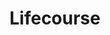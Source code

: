 ---
layout: project
order: 4
metatitle: Lifecourse ✕ Esten.co
metadescription: A life-planning solution that helps people of all abilities develop a better vision for the future
metaimg: lifecourse-meta.jpg
device: desktop
title: Lifecourse
headline: Uncover and develop a unique vision for your future online
hyperlink: Coming Soon
hex: "0266a4"
hex2: "90c4e6"
agency: Lift Interactive
type: Web App & Website
role: Strategy
role2: Design
bug: lifecourse-bug.png
cardbackground: lifecourse-background.png
cardbackgroundalt: Lifecourse supporting graphic of somebody using the app on a Macbook
herographic: lifecourse-herographic.jpg
herographicalt: Personal schedule screenshot of the Lifecourse web application
introimg: lifecourse-1.jpg
introimgalt: Grid of screenshots from various pages of the Lifecourse website
screens1title: Going Digital
screens1description: The team behind Lifecourse came to us with the unique challenge of building a digital application based around the principles of the existing on-paper Lifecourse program. With what a complex system it already was, it was imperative that we not only build this for existing clients but we build it as a learning tool that can on-board new ones.
screens1desktop: lifecourse-screen-1.jpg
screens1desktopalt: Responsive desktop screenshot of the Lifecourse website "features" page
screens2desktop: lifecourse-screen-2.jpg
screens2desktopalt: Responsive desktop screenshot of the Lifecourse website "homepage" page
screens3desktop: lifecourse-screen-3.jpg
screens3desktopalt: Responsive desktop screenshot of the Lifecourse website "pricing" page
bustoutimage: lifecourse-2.jpg
bustoutimagealt: Grid of screenshots from various pages of the Lifecourse web application
screens2title: Onboarding & Usability
screens2description: The majority of strategic thinking for this project revolved around onboarding and usability. Being an application that opens itself up to individuals of all age and abilities, it was key to ensure that each step was simply yet fully explained, followed usability guidelines and seamlessly flowed together.
<!-- screens2linktext: -->
<!-- screens2linkurl: -->
screens2desktop1: lifecourse-app-screen-1.jpg
screens2desktop1alt: Responsive desktop screenshot of the Lifecourse web application "setup your Lifecourse" onboarding step view
screens2desktop2: lifecourse-app-screen-2.jpg
screens2desktop2alt: Responsive desktop screenshot of the Lifecourse web application "social & spirituality" onboarding step view
screens2desktop3: lifecourse-app-screen-3.jpg
screens2desktop3alt: Responsive desktop screenshot of the Lifecourse web application "dashboard" view
screens2desktop4: lifecourse-app-screen-4.jpg
screens2desktop4alt: Responsive desktop screenshot of the Lifecourse web application "schedule" calendar view
screens2desktop5: lifecourse-app-screen-5.jpg
screens2desktop5alt: Responsive desktop screenshot of the Lifecourse web application "places" map view
screens2desktop6: lifecourse-app-screen-6.jpg
screens2desktop6alt: Responsive desktop screenshot of the Lifecourse web application "goal" making view
screens3title: Our Solution
<!-- screens3blockquote: -->
screens3description: The final designs feature intuitive layouts that put a focus on readability and legibility. Smart colour application guides users eyes through the design and assists in making visual connections to the "areas of life" users are focusing on.
<!-- screens3linktext: -->
<!-- screens3linkurl: -->
outroimage: lifecourse-3.jpg
outroimagealt: Grid of screenshots from various pages of the Lifecourse web application
svg-box: "0 0 170 45"
svg-path: "M67.7918922,19.6015316 C71.4968379,19.6015316 73.7146756,20.8365135 75.5395646,22.6333348 L72.7884392,25.8049928 C71.2722957,24.4296721 69.7285683,23.587155 67.7633405,23.587155 C64.4513436,23.587155 62.0655831,26.3382805 62.0655831,29.7068968 L62.0655831,29.7630324 C62.0655831,33.1316487 64.3947241,35.9384258 67.7633405,35.9384258 C70.00973,35.9384258 71.3850507,35.0402571 72.9287781,33.6368686 L75.6799035,36.4160618 C73.6585401,38.5772801 71.4126346,39.925017 67.6230016,39.925017 C61.840557,39.925017 57.5461881,35.4612737 57.5461881,29.818684 L57.5461881,29.7630324 C57.5461881,24.1770621 61.7558698,19.6015316 67.7918922,19.6015316 Z M86.7676406,19.6015316 C92.830763,19.6015316 97.1817513,24.1209266 97.1817513,29.7068968 L97.1817513,29.7630324 C97.1817513,35.3494865 92.7751114,39.925017 86.7115051,39.925017 C80.6483828,39.925017 76.2973944,35.4056221 76.2973944,29.818684 L76.2973944,29.7630324 C76.2973944,24.1770621 80.7050022,19.6015316 86.7676406,19.6015316 Z M103.638306,19.9383449 L103.638306,31.0546337 C103.638306,34.2538756 105.238653,35.910358 107.877024,35.910358 C110.515878,35.910358 112.116225,34.3100112 112.116225,31.1944886 L112.116225,19.9383449 L116.438177,19.9383449 L116.438177,31.026082 C116.438177,36.9769333 113.098597,39.8964653 107.821372,39.8964653 C102.543663,39.8964653 99.3153858,36.9493494 99.3153858,31.1664209 L99.3153858,19.9383449 L103.638306,19.9383449 Z M144.650642,19.6576672 C147.513555,19.6576672 149.956418,20.5563198 151.94923,22.1556987 L149.703325,25.412044 C147.962639,24.2056138 146.250505,23.4753679 144.594506,23.4753679 C142.938508,23.4753679 142.067923,24.2331977 142.067923,25.1875019 L142.067923,25.2436374 C142.067923,26.5347548 142.909956,26.9562553 146.307124,27.8263562 C150.292748,28.8643798 152.538169,30.29632 152.538169,33.7215558 L152.538169,33.7772074 C152.538169,37.6786275 149.562986,39.8688815 145.324269,39.8688815 C142.348601,39.8688815 139.34535,38.8294061 136.987173,36.7248073 L139.541824,33.6649364 C141.310093,35.1244604 143.162566,36.0506968 145.408472,36.0506968 C147.176741,36.0506968 148.243801,35.3494865 148.243801,34.198224 L148.243801,34.1420885 C148.243801,33.0474454 147.56969,32.4856061 144.285277,31.643573 C140.327721,30.6331332 137.77307,29.5384902 137.77307,25.6370701 L137.77307,25.5804507 C137.77307,22.0158438 140.635983,19.6576672 144.650642,19.6576672 Z M169.718065,19.9383449 L169.718065,23.7841133 L159.191199,23.7841133 L159.191199,27.7702207 L168.455499,27.7702207 L168.455499,31.6155052 L159.191199,31.6155052 L159.191199,35.7419514 L169.858403,35.7419514 L169.858403,39.5877198 L154.89683,39.5877198 L154.89683,19.9383449 L169.718065,19.9383449 Z M4.32243664,19.9383449 L4.32243664,35.658232 L14.1190563,35.658232 L14.1190563,39.5877198 L2.30926389e-14,39.5877198 L2.30926389e-14,19.9383449 L4.32243664,19.9383449 Z M20.491892,19.9383449 L20.491892,39.5877198 L16.1689714,39.5877198 L16.1689714,19.9383449 L20.491892,19.9383449 Z M38.9624206,19.9383449 L38.9624206,23.8683167 L28.3232839,23.8683167 L28.3232839,28.0508984 L37.6993709,28.0508984 L37.6993709,31.9808701 L28.3232839,31.9808701 L28.3232839,39.5877198 L24.0008472,39.5877198 L24.0008472,19.9383449 L38.9624206,19.9383449 Z M55.8330863,19.9383449 L55.8330863,23.7841133 L45.3062206,23.7841133 L45.3062206,27.7702207 L54.5700366,27.7702207 L54.5700366,31.6155052 L45.3062206,31.6155052 L45.3062206,35.7419514 L55.9734251,35.7419514 L55.9734251,39.5877198 L41.0118518,39.5877198 L41.0118518,19.9383449 L55.8330863,19.9383449 Z M128.426019,19.9383449 C130.923567,19.9383449 132.861211,20.6400391 134.152328,21.9316405 C135.246971,23.0262835 135.836394,24.5704948 135.836394,26.4229677 L135.836394,26.4791032 C135.836394,29.6507613 134.123776,31.643573 131.625261,32.5698094 L136.425817,39.5877198 L131.373135,39.5877198 L127.162001,33.3000554 L123.765317,33.3000554 L123.765317,39.5877198 L119.442881,39.5877198 L119.442881,19.9383449 L128.426019,19.9383449 Z M86.7115051,23.587155 C83.2306177,23.587155 80.8167894,26.3382805 80.8167894,29.7068968 L80.8167894,29.7630324 C80.8167894,33.1316487 83.2862693,35.9384258 86.7676406,35.9384258 C90.2480442,35.9384258 92.6623563,33.1873003 92.6623563,29.818684 L92.6623563,29.7630324 C92.6623563,26.3948999 90.1923926,23.587155 86.7115051,23.587155 Z M128.060654,23.8402489 L123.765317,23.8402489 L123.765317,29.4828386 L128.144857,29.4828386 C130.250424,29.4828386 131.456854,28.3596438 131.456854,26.7036454 L131.456854,26.6475099 C131.456854,24.7945531 130.166221,23.8402489 128.060654,23.8402489 Z M53.4366794,8.03228705 C54.892816,8.03228705 55.8379256,8.75285447 56.4684825,9.5934358 L56.4684825,8.19779011 L57.6241004,8.19779011 L57.6241004,14.6078881 C57.6241004,15.8085112 57.2640587,16.7241012 56.6335017,17.3546582 C55.9434217,18.0452222 54.9073338,18.3902622 53.6762233,18.3902622 C52.3851059,18.3902622 51.1844828,18.0302204 50.1488789,17.309653 L50.6739397,16.4090647 C51.5595263,17.0546234 52.550125,17.3996634 53.6617055,17.3996634 C55.3728716,17.3996634 56.4839682,16.4540699 56.4839682,14.6374077 L56.4839682,13.7218177 C55.8079221,14.622406 54.8618447,15.3579751 53.4366794,15.3579751 C51.575012,15.3579751 49.7888371,13.9623294 49.7888371,11.7251346 L49.7888371,11.6951311 C49.7888371,9.42841666 51.5895298,8.03228705 53.4366794,8.03228705 Z M82.0696766,8.03228705 C84.3663945,8.03228705 85.6875154,9.86395103 85.6875154,12.1301815 C85.6875154,12.2806828 85.6875154,12.3706933 85.6720297,12.5057089 L79.5174452,12.5057089 C79.6824643,14.1868716 80.8680857,15.132949 82.2501814,15.132949 C83.3157888,15.132949 84.0663597,14.6974147 84.6969167,14.0368542 L85.4174841,14.6824129 C84.6369097,15.5529977 83.6908323,16.1385495 82.219694,16.1385495 C80.0879952,16.1385495 78.3468256,14.502392 78.3468256,12.100662 L78.3468256,12.0706585 C78.3468256,9.83394755 79.9229761,8.03228705 82.0696766,8.03228705 Z M3.97739663,8.03228705 C5.44901887,8.03228705 6.36412497,8.64784229 7.08566023,9.41341493 L6.3200876,10.2239928 C5.70404843,9.57843406 5.0134845,9.05337318 3.96287882,9.05337318 C2.38624441,9.05337318 1.18562133,10.3890119 1.18562133,12.0556568 L1.18562133,12.0856602 C1.18562133,13.7668229 2.41673181,15.1029455 4.03788751,15.1029455 C5.02897016,15.1029455 5.7945428,14.6078881 6.40961411,13.9468438 L7.14518326,14.6374077 C6.36412497,15.5079925 5.43401713,16.1385495 3.97739663,16.1385495 C1.71116614,16.1385495 9.23705556e-14,14.2923677 9.23705556e-14,12.1156637 L9.23705556e-14,12.0856602 C9.23705556e-14,9.89347058 1.71116614,8.03228705 3.97739663,8.03228705 Z M20.6293273,8.09229401 C21.7254221,8.09229401 22.5655195,8.37781098 23.1365535,8.94787708 C23.6616143,9.47342188 23.9321296,10.2239928 23.9321296,11.2145915 L23.9321296,15.9585286 L22.8215169,15.9585286 L22.8215169,14.787909 C22.2809704,15.4929908 21.3798982,16.1235477 20.013772,16.1235477 C18.5731211,16.1235477 17.1169846,15.2979682 17.1169846,13.7068159 L17.1169846,13.6768125 C17.1169846,12.040655 18.467625,11.1700702 20.4347886,11.1700702 C21.4249034,11.1700702 22.1304691,11.3050859 22.8215169,11.5001085 L22.8215169,11.2295932 C22.8215169,9.83394755 21.9654499,9.11338014 20.5088294,9.11338014 C19.5937233,9.11338014 18.8731559,9.35340797 18.1521046,9.68344623 L17.8070646,8.73785273 C18.6626477,8.34732358 19.5037129,8.09229401 20.6293273,8.09229401 Z M33.4374252,5.85558307 L33.4374252,8.19779011 L35.8996461,8.19779011 L35.8996461,9.21839231 L33.4374252,9.21839231 L33.4374252,13.7518212 C33.4374252,14.6974147 33.96297,15.0429386 34.7430604,15.0429386 C35.1340735,15.0429386 35.4641118,14.9679299 35.8696427,14.7724234 L35.8696427,15.763506 C35.4641118,15.9735304 35.0285774,16.0935443 34.4735131,16.0935443 C33.2269169,16.0935443 32.2818073,15.477989 32.2818073,13.9018385 L32.2818073,9.21839231 L31.2002303,9.21839231 L31.2002303,8.19779011 L32.2818073,8.19779011 L32.2818073,5.85558307 L33.4374252,5.85558307 Z M65.6737434,5.85558307 L65.6737434,8.19779011 L68.1359643,8.19779011 L68.1359643,9.21839231 L65.6737434,9.21839231 L65.6737434,13.7518212 C65.6737434,14.6974147 66.1992882,15.0429386 66.9793786,15.0429386 C67.3703917,15.0429386 67.70043,14.9679299 68.104993,14.7724234 L68.104993,15.763506 C67.70043,15.9735304 67.2648956,16.0935443 66.7098312,16.0935443 C65.4632351,16.0935443 64.5176416,15.477989 64.5176416,13.9018385 L64.5176416,9.21839231 L63.4365485,9.21839231 L63.4365485,8.19779011 L64.5176416,8.19779011 L64.5176416,5.85558307 L65.6737434,5.85558307 Z M38.9028976,8.19779011 L38.9028976,15.9590125 L37.7467958,15.9590125 L37.7467958,8.19779011 L38.9028976,8.19779011 Z M45.1034552,8.03228705 C46.9796405,8.03228705 48.0757353,9.29340101 48.0757353,11.1400667 L48.0757353,15.9585286 L46.9196335,15.9585286 L46.9196335,11.4250998 C46.9196335,9.98396495 46.1395431,9.08337666 44.7734169,9.08337666 C43.4368103,9.08337666 42.4462116,10.0589736 42.4462116,11.5151102 L42.4462116,15.9585286 L41.2905938,15.9585286 L41.2905938,8.19779011 L42.4462116,8.19779011 L42.4462116,9.54843058 C42.9572386,8.70784925 43.7673325,8.03228705 45.1034552,8.03228705 Z M30.419172,8.06229053 L30.419172,9.30791882 L30.3286777,9.30791882 C28.6325133,9.30791882 27.2513854,10.5245115 27.2513854,12.8662346 L27.2513854,15.9585286 L26.0957675,15.9585286 L26.0957675,8.19779011 L27.2513854,8.19779011 L27.2513854,10.2239928 C27.8219354,8.93335927 28.9480337,8.00228357 30.419172,8.06229053 Z M9.90889079,5 L9.90889079,9.54843058 C10.4199178,8.70784925 11.2300117,8.03228705 12.5661344,8.03228705 C14.4423196,8.03228705 15.5384145,9.29340101 15.5384145,11.1400667 L15.5384145,15.9585286 L14.3823127,15.9585286 L14.3823127,11.4250998 C14.3823127,9.98396495 13.6022222,9.08337666 12.2360961,9.08337666 C10.8994895,9.08337666 9.90889079,10.0589736 9.90889079,11.5151102 L9.90889079,15.9585286 L8.75327294,15.9585286 L8.75327294,5 L9.90889079,5 Z M71.0342036,5 L71.0342036,9.54843058 C71.5447466,8.70784925 72.3553245,8.03228705 73.6909632,8.03228705 C75.5671485,8.03228705 76.6632433,9.29340101 76.6632433,11.1400667 L76.6632433,15.9585286 L75.5076255,15.9585286 L75.5076255,11.4250998 C75.5076255,9.98396495 74.7270511,9.08337666 73.3614089,9.08337666 C72.0248023,9.08337666 71.0342036,10.0589736 71.0342036,11.5151102 L71.0342036,15.9585286 L69.8781018,15.9585286 L69.8781018,5 L71.0342036,5 Z M20.5543186,12.0251693 C19.098182,12.0251693 18.2876042,12.6557263 18.2876042,13.6318072 L18.2876042,13.6618107 C18.2876042,14.6374077 19.1881925,15.2079577 20.2387981,15.2079577 C21.6649312,15.2079577 22.8360347,14.3373729 22.8360347,13.1062624 L22.8360347,12.3556915 C22.2654847,12.1901885 21.4999121,12.0251693 20.5543186,12.0251693 Z M53.6617055,9.05337318 C52.1900833,9.05337318 50.9744585,10.0739754 50.9744585,11.6651276 L50.9744585,11.6951311 C50.9744585,13.2562798 52.2200868,14.3373729 53.6617055,14.3373729 C55.1323599,14.3373729 56.5139717,13.2712816 56.5139717,11.7101328 L56.5139717,11.6801293 C56.5139717,10.0889771 55.1323599,9.05337318 53.6617055,9.05337318 Z M82.0396731,9.00836796 C80.6885487,9.00836796 79.6679465,10.1339823 79.5174452,11.6501259 L84.5164119,11.6501259 C84.396398,10.2389945 83.5858201,9.00836796 82.0396731,9.00836796 Z M38.992908,5.22502609 L38.992908,6.50114179 L37.6717871,6.50114179 L37.6717871,5.22502609 L38.992908,5.22502609 Z"
---